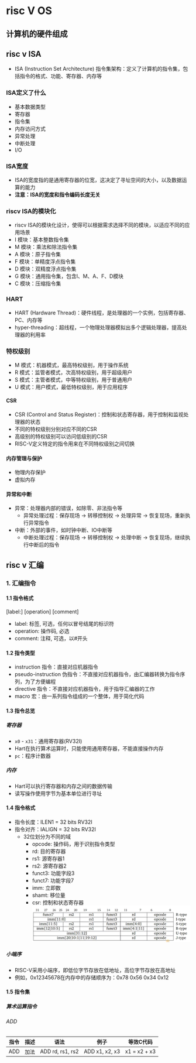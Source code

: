 # risc V OS

## 计算机的硬件组成

## risc v ISA

* ISA (Instruction Set Architecture) 指令集架构：定义了计算机的指令集，包括指令的格式、功能、寄存器、内存等

### ISA定义了什么

- 基本数据类型
- 寄存器
- 指令集
- 内存访问方式
- 异常处理
- 中断处理
- I/O

### ISA宽度

- ISA的宽度指的是通用寄存器的位宽，这决定了寻址空间的大小，以及数据运算的能力
- **注意：ISA的宽度和指令编码长度无关**

### riscv ISA的模块化

- riscv ISA的模块化设计，使得可以根据需求选择不同的模块，以适应不同的应用场景
- I 模块：基本整数指令集
- M 模块：乘法和除法指令集
- A 模块：原子指令集
- F 模块：单精度浮点指令集
- D 模块：双精度浮点指令集
- G 模块：通用指令集，包含I、M、A、F、D模块
- C 模块：压缩指令集

### HART

- HART (Hardware Thread)：硬件线程，是处理器的一个实例，包括寄存器、PC、内存等
- hyper-threading：超线程，一个物理处理器模拟出多个逻辑处理器，提高处理器的利用率

### 特权级别

- M 模式：机器模式，最高特权级别，用于操作系统
- R 模式：监管者模式，次高特权级别，用于超级用户
- S 模式：主管者模式，中等特权级别，用于普通用户
- U 模式：用户模式，最低特权级别，用于应用程序

#### CSR

- CSR (Control and Status Register)：控制和状态寄存器，用于控制和监视处理器的状态
- 不同的特权级别分别对应不同的CSR
- 高级别的特权级别可以访问低级别的CSR
- RISC-V定义特定的指令用来在不同特权级别之间切换

#### 内存管理与保护

- 物理内存保护
- 虚拟内存

#### 异常和中断

- 异常：处理器内部的错误，如除零、非法指令等
    - 异常处理过程：保存现场 -> 转移控制权 -> 处理异常 -> 恢复现场，重新执行异常指令
- 中断：外部的事件，如时钟中断、IO中断等
    - 中断处理过程：保存现场 -> 转移控制权 -> 处理中断 -> 恢复现场，继续执行中断后的指令

## risc v 汇编

### 1. 汇编指令

#### 1.1 指令格式

[label:] [operation] [comment]

- label: 标签, 可选，任何以冒号结尾的标识符
- operation: 操作码, 必选
- comment: 注释, 可选，以#开头

#### 1.2 指令类型

- instruction 指令：直接对应机器指令
- pseudo-instruction 伪指令：不直接对应机器指令，由汇编器转换为指令序列，为了方便编程
- directive 指令：不直接对应机器指令，用于指导汇编器的工作
- macro 宏：由一系列指令组成的一个整体，用于简化代码

#### 1.3 指令总览

##### 寄存器

- `x0` - `x31`：通用寄存器(RV32I)
- Hart在执行算术运算时，只能使用通用寄存器，不能直接操作内存
- `pc`：程序计数器

##### 内存

- Hart可以执行寄存器和内存之间的数据传输
- 读写操作使用字节为基本单位进行寻址

#### 1.4 指令格式

- 指令长度：ILEN1 = 32 bits RV32I
- 指令对齐：IALIGN = 32 bits RV32I
    - 32位划分为不同的域
        - opcode: 操作码，用于识别指令类型
        - rd: 目的寄存器
        - rs1: 源寄存器1
        - rs2: 源寄存器2
        - funct3: 功能字段3
        - funct7: 功能字段7
        - imm: 立即数
        - shamt: 移位量
        - csr: 控制和状态寄存器
          ![image-20250320151608660](./assets/image-20250320151608660.png)

##### 小端序

- RISC-V采用小端序，即低位字节存放在低地址，高位字节存放在高地址
- 例如，0x12345678在内存中的存储顺序为：0x78 0x56 0x34 0x12

#### 1.5 指令集

##### 算术运算指令

###### ADD

| 指令  | 描述 | 语法               | 例子             | 等效C代码        |
|-----|----|------------------|----------------|--------------|
| ADD | 加法 | ADD rd, rs1, rs2 | ADD x1, x2, x3 | x1 = x2 + x3 |
